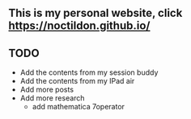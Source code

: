 ## This is my personal website, click https://noctildon.github.io/

## TODO
- Add the contents from my session buddy
- Add the contents from my IPad air
- Add more posts
- Add more research
   - add mathematica 7operator
